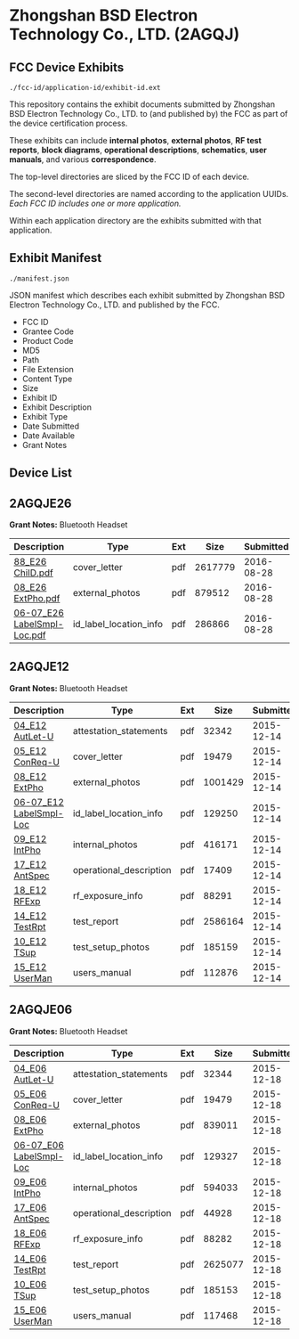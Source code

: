 # Zhongshan BSD Electron Technology Co., LTD. (2AGQJ)
## FCC Device Exhibits

```
./fcc-id/application-id/exhibit-id.ext
```

This repository contains the exhibit documents submitted by Zhongshan BSD Electron Technology Co., LTD. to (and published by) the FCC as part of the device certification process.

These exhibits can include **internal photos**, **external photos**, **RF test reports**, **block diagrams**, **operational descriptions**, **schematics**, **user manuals**, and various **correspondence**.

The top-level directories are sliced by the FCC ID of each device.

The second-level directories are named according to the application UUIDs. *Each FCC ID includes one or more application.*

Within each application directory are the exhibits submitted with that application. 

## Exhibit Manifest

```
./manifest.json
```

JSON manifest which describes each exhibit submitted by Zhongshan BSD Electron Technology Co., LTD. and published by the FCC.

- FCC ID
- Grantee Code
- Product Code
- MD5
- Path
- File Extension
- Content Type
- Size
- Exhibit ID
- Exhibit Description
- Exhibit Type
- Date Submitted
- Date Available
- Grant Notes

## Device List
## 2AGQJE26
**Grant Notes:** Bluetooth Headset

| Description | Type | Ext | Size | Submitted | Available |
| ----------- | ---- | --- | ---- | --------- | --------- |
| [88_E26 ChiID.pdf](2AGQJE26/dbd5581652956b9bcd4ba0fe233c33e4/3114292.pdf) | cover_letter | pdf | 2617779 | 2016-08-28 | 2016-08-28 |
| [08_E26 ExtPho.pdf](2AGQJE26/dbd5581652956b9bcd4ba0fe233c33e4/3114291.pdf) | external_photos | pdf | 879512 | 2016-08-28 | 2016-08-28 |
| [06-07_E26 LabelSmpl-Loc.pdf](2AGQJE26/dbd5581652956b9bcd4ba0fe233c33e4/3114290.pdf) | id_label_location_info | pdf | 286866 | 2016-08-28 | 2016-08-28 |
## 2AGQJE12
**Grant Notes:** Bluetooth Headset

| Description | Type | Ext | Size | Submitted | Available |
| ----------- | ---- | --- | ---- | --------- | --------- |
| [04_E12 AutLet-U](2AGQJE12/2e575506aa57f220669c99faab63a544/2840856.pdf) | attestation_statements | pdf | 32342 | 2015-12-14 | 2015-12-14 |
| [05_E12 ConReq-U](2AGQJE12/2e575506aa57f220669c99faab63a544/2840857.pdf) | cover_letter | pdf | 19479 | 2015-12-14 | 2015-12-14 |
| [08_E12 ExtPho](2AGQJE12/2e575506aa57f220669c99faab63a544/2840859.pdf) | external_photos | pdf | 1001429 | 2015-12-14 | 2015-12-14 |
| [06-07_E12 LabelSmpl-Loc](2AGQJE12/2e575506aa57f220669c99faab63a544/2840858.pdf) | id_label_location_info | pdf | 129250 | 2015-12-14 | 2015-12-14 |
| [09_E12 IntPho](2AGQJE12/2e575506aa57f220669c99faab63a544/2840860.pdf) | internal_photos | pdf | 416171 | 2015-12-14 | 2015-12-14 |
| [17_E12 AntSpec](2AGQJE12/2e575506aa57f220669c99faab63a544/2840868.pdf) | operational_description | pdf | 17409 | 2015-12-14 | 2015-12-14 |
| [18_E12 RFExp](2AGQJE12/2e575506aa57f220669c99faab63a544/2840869.pdf) | rf_exposure_info | pdf | 88291 | 2015-12-14 | 2015-12-14 |
| [14_E12 TestRpt](2AGQJE12/2e575506aa57f220669c99faab63a544/2840865.pdf) | test_report | pdf | 2586164 | 2015-12-14 | 2015-12-14 |
| [10_E12 TSup](2AGQJE12/2e575506aa57f220669c99faab63a544/2840861.pdf) | test_setup_photos | pdf | 185159 | 2015-12-14 | 2015-12-14 |
| [15_E12 UserMan](2AGQJE12/2e575506aa57f220669c99faab63a544/2840866.pdf) | users_manual | pdf | 112876 | 2015-12-14 | 2015-12-14 |
## 2AGQJE06
**Grant Notes:** Bluetooth Headset

| Description | Type | Ext | Size | Submitted | Available |
| ----------- | ---- | --- | ---- | --------- | --------- |
| [04_E06 AutLet-U](2AGQJE06/3387bcf9e87983a79519af1f43a57f64/2846235.pdf) | attestation_statements | pdf | 32344 | 2015-12-18 | 2015-12-18 |
| [05_E06 ConReq-U](2AGQJE06/3387bcf9e87983a79519af1f43a57f64/2846236.pdf) | cover_letter | pdf | 19479 | 2015-12-18 | 2015-12-18 |
| [08_E06 ExtPho](2AGQJE06/3387bcf9e87983a79519af1f43a57f64/2846238.pdf) | external_photos | pdf | 839011 | 2015-12-18 | 2015-12-18 |
| [06-07_E06 LabelSmpl-Loc](2AGQJE06/3387bcf9e87983a79519af1f43a57f64/2846237.pdf) | id_label_location_info | pdf | 129327 | 2015-12-18 | 2015-12-18 |
| [09_E06 IntPho](2AGQJE06/3387bcf9e87983a79519af1f43a57f64/2846239.pdf) | internal_photos | pdf | 594033 | 2015-12-18 | 2015-12-18 |
| [17_E06 AntSpec](2AGQJE06/3387bcf9e87983a79519af1f43a57f64/2846247.pdf) | operational_description | pdf | 44928 | 2015-12-18 | 2015-12-18 |
| [18_E06 RFExp](2AGQJE06/3387bcf9e87983a79519af1f43a57f64/2846248.pdf) | rf_exposure_info | pdf | 88282 | 2015-12-18 | 2015-12-18 |
| [14_E06 TestRpt](2AGQJE06/3387bcf9e87983a79519af1f43a57f64/2846244.pdf) | test_report | pdf | 2625077 | 2015-12-18 | 2015-12-18 |
| [10_E06 TSup](2AGQJE06/3387bcf9e87983a79519af1f43a57f64/2846240.pdf) | test_setup_photos | pdf | 185153 | 2015-12-18 | 2015-12-18 |
| [15_E06 UserMan](2AGQJE06/3387bcf9e87983a79519af1f43a57f64/2846245.pdf) | users_manual | pdf | 117468 | 2015-12-18 | 2015-12-18 |
